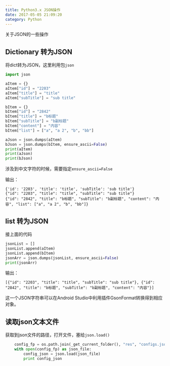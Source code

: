 ```yaml
---
title: Python3.x JSON操作
date: 2017-05-05 21:09:20
category: Python
---
```


关于JSON的一些操作

## Dictionary 转为JSON
将dict转为JSON，这里利用包`json`  

```python
import json

aItem = {}
aItem["id"] = "2203"
aItem["title"] = "title"
aItem["subTitle"] = "sub title"

bItem = {}
bItem["id"] = "2842"
bItem["title"] = "b标题"
bItem["subTitle"] = "b副标题"
bItem["content"] = "内容"
bItem["list"] = ["a", "a 2", "b", "bb"]

aJson = json.dumps(aItem)
bJson = json.dumps(bItem, ensure_ascii=False)
print(aItem)
print(aJson)
print(bJson)
```
涉及到中文字符的时候，需要指定`ensure_ascii=False`

输出：
```
{'id': '2203', 'title': 'title', 'subTitle': 'sub title'}
{"id": "2203", "title": "title", "subTitle": "sub title"}
{"id": "2842", "title": "b标题", "subTitle": "b副标题", "content": "内容", "list": ["a", "a 2", "b", "bb"]}
```

## list 转为JSON
接上面的代码

```python
jsonList = []
jsonList.append(aItem)
jsonList.append(bItem)
jsonArr = json.dumps(jsonList, ensure_ascii=False)
print(jsonArr)
```

输出：
```
[{"id": "2203", "title": "title", "subTitle": "sub title"}, {"id": "2842", "title": "b标题", "subTitle": "b副标题", "content": "内容"}]
```

这一个JSON字符串可以在Android Studio中利用插件GsonFormat转换得到相应对象。

## 读取json文本文件
获取到json文件的路径，打开文件，塞给`json.load()`
```python
    config_fp = os.path.join(_get_current_folder(), "res", "configs.json")
    with open(config_fp) as json_file:
        config_json = json.load(json_file)
        print config_json
```
